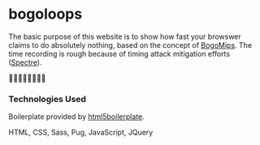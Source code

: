 # bogoloops
The basic purpose of this website is to show how fast your browswer claims to  do absolutely nothing, based on the concept of [BogoMips](https://en.wikipedia.org/wiki/BogoMips). The time recording is rough because of timing attack mitigation efforts ([Spectre](https://meltdownattack.com/)).

🤔🤔🤔🤔🤔🤔🤔🤔

### Technologies Used
Boilerplate provided by [html5boilerplate](https://html5boilerplate.com/). 

HTML, CSS, Sass, Pug, JavaScript, JQuery
